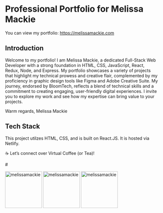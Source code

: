 
# Professional Portfolio for Melissa Mackie
You can view my portfolio: https://melissamackie.com

## Introduction
Welcome to my portfolio! I am Melissa Mackie, a dedicated Full-Stack Web Developer with a strong foundation in HTML, CSS, JavaScript, React, Redux, Node, and Express. My portfolio showcases a variety of projects that highlight my technical prowess and creative flair, complemented by my proficiency in graphic design tools like Figma and Adobe Creative Suite. My journey, endorsed by BloomTech, reflects a blend of technical skills and a commitment to creating engaging, user-friendly digital experiences. I invite you to explore my work and see how my expertise can bring value to your projects.

Warm regards,
Melissa Mackie

## Tech Stack
This project utilzes HTML, CSS, and is built on React.JS. It is hosted via Netlify.

 ☕️ Let’s connect over Virtual Coffee (or Tea)!
</p>
#
<p align="left">
<a href="https://docs.google.com/document/d/1-shVOjoOlQq7u8NIBQBxMce9EQgkb8HSRTHdh_h4kd4/edit" target="blank"><img align="center" src="https://flat.badgen.net/badge/=/MyResume" alt="melissamackie" height="120" width="120" /></a>
<a href="https://www.linkedin.com/in/melissa-m-mackie" target="blank"><img align="center" src="https://flat.badgen.net/badge/Profile/LinkedIn" alt="melissamackie" height="120" width="120" /></a>
<a href="https://wellfound.com/u/melissa-mackie-1" target="blank"><img align="center" src="https://flat.badgen.net/badge/Profile/WellFound" alt="melissamackie" height="120" width="120" /></a>
</p>
